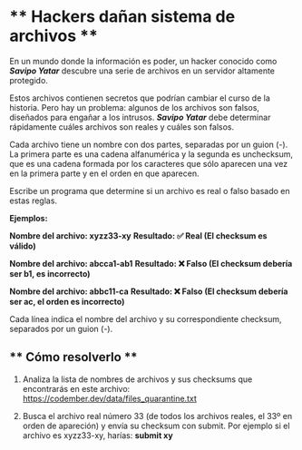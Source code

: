 # ** Hackers dañan sistema de archivos **

En un mundo donde la información es poder, un hacker conocido como **_Savipo Yatar_** descubre una serie de archivos en un servidor altamente protegido.

Estos archivos contienen secretos que podrían cambiar el curso de la historia. Pero hay un problema: algunos de los archivos son falsos, diseñados para engañar a los intrusos. **_Savipo Yatar_** debe determinar rápidamente cuáles archivos son reales y cuáles son falsos.

Cada archivo tiene un nombre con dos partes, separadas por un guion (-). La primera parte es una cadena alfanumérica y la segunda es unchecksum, que es una cadena formada por los caracteres que sólo aparecen una vez en la primera parte y en el orden en que aparecen.

Escribe un programa que determine si un archivo es real o falso basado en estas reglas.

**Ejemplos:**

**Nombre del archivo: xyzz33-xy**
**Resultado: ✅ Real (El checksum es válido)**

**Nombre del archivo: abcca1-ab1**
**Resultado: ❌ Falso (El checksum debería ser b1, es incorrecto)**

**Nombre del archivo: abbc11-ca**
**Resultado: ❌ Falso (El checksum debería ser ac, el orden es incorrecto)**

Cada línea indica el nombre del archivo y su correspondiente checksum, separados por un guion (-).

## ** Cómo resolverlo **

1. Analiza la lista de nombres de archivos y sus checksums que encontrarás en este archivo: https://codember.dev/data/files_quarantine.txt

2. Busca el archivo real número 33 (de todos los archivos reales, el 33º en orden de apareción) y envía su checksum con submit. Por ejemplo si el archivo es xyzz33-xy, harías:
   **submit xy**
